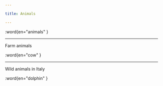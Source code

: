 ```yaml
---

title: Animals

---
```


:word{en="animals" }

--------------------------------------------------

Farm animals

:word{en="cow" }

--------------------------------------------------

Wild animals in Italy

:word{en="dolphin" }
